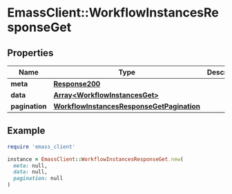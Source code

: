# EmassClient::WorkflowInstancesResponseGet

## Properties

| Name | Type | Description | Notes |
| ---- | ---- | ----------- | ----- |
| **meta** | [**Response200**](Response200.md) |  | [optional] |
| **data** | [**Array&lt;WorkflowInstancesGet&gt;**](WorkflowInstancesGet.md) |  | [optional] |
| **pagination** | [**WorkflowInstancesResponseGetPagination**](WorkflowInstancesResponseGetPagination.md) |  | [optional] |

## Example

```ruby
require 'emass_client'

instance = EmassClient::WorkflowInstancesResponseGet.new(
  meta: null,
  data: null,
  pagination: null
)
```

